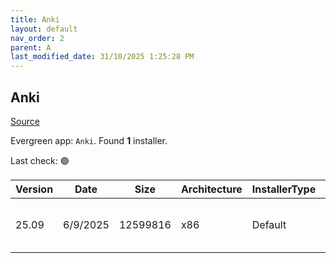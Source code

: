 ```yaml
---
title: Anki
layout: default
nav_order: 2
parent: A
last_modified_date: 31/10/2025 1:25:28 PM
---
```


## Anki

[Source](https://github.com/ankitects/anki/)

Evergreen app: `Anki`. Found **1** installer.

Last check: 🟢

| Version | Date     | Size     | Architecture | InstallerType | Type | URI                                                                                                                                                                                    |
| ------- | -------- | -------- | ------------ | ------------- | ---- | -------------------------------------------------------------------------------------------------------------------------------------------------------------------------------------- |
| 25.09   | 6/9/2025 | 12599816 | x86          | Default       | exe  | [https://github.com/ankitects/anki/releases/download/25.09/anki-launcher-25.09-windows.exe](https://github.com/ankitects/anki/releases/download/25.09/anki-launcher-25.09-windows.exe) |
